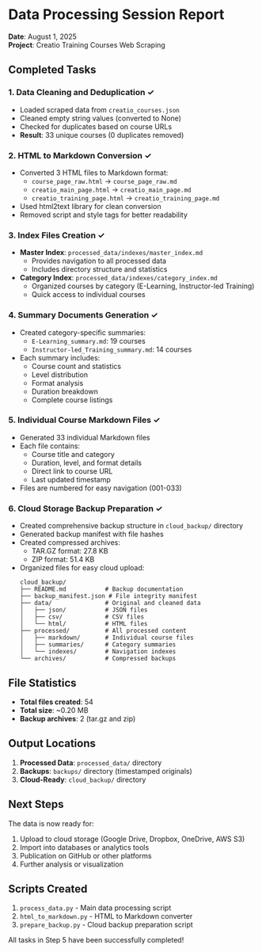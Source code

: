 # Data Processing Session Report

**Date**: August 1, 2025  
**Project**: Creatio Training Courses Web Scraping

## Completed Tasks

### 1. Data Cleaning and Deduplication ✓
- Loaded scraped data from `creatio_courses.json`
- Cleaned empty string values (converted to None)
- Checked for duplicates based on course URLs
- **Result**: 33 unique courses (0 duplicates removed)

### 2. HTML to Markdown Conversion ✓
- Converted 3 HTML files to Markdown format:
  - `course_page_raw.html` → `course_page_raw.md`
  - `creatio_main_page.html` → `creatio_main_page.md`
  - `creatio_training_page.html` → `creatio_training_page.md`
- Used html2text library for clean conversion
- Removed script and style tags for better readability

### 3. Index Files Creation ✓
- **Master Index**: `processed_data/indexes/master_index.md`
  - Provides navigation to all processed data
  - Includes directory structure and statistics
- **Category Index**: `processed_data/indexes/category_index.md`
  - Organized courses by category (E-Learning, Instructor-led Training)
  - Quick access to individual courses

### 4. Summary Documents Generation ✓
- Created category-specific summaries:
  - `E-Learning_summary.md`: 19 courses
  - `Instructor-led_Training_summary.md`: 14 courses
- Each summary includes:
  - Course count and statistics
  - Level distribution
  - Format analysis
  - Duration breakdown
  - Complete course listings

### 5. Individual Course Markdown Files ✓
- Generated 33 individual Markdown files
- Each file contains:
  - Course title and category
  - Duration, level, and format details
  - Direct link to course URL
  - Last updated timestamp
- Files are numbered for easy navigation (001-033)

### 6. Cloud Storage Backup Preparation ✓
- Created comprehensive backup structure in `cloud_backup/` directory
- Generated backup manifest with file hashes
- Created compressed archives:
  - TAR.GZ format: 27.8 KB
  - ZIP format: 51.4 KB
- Organized files for easy cloud upload:
  ```
  cloud_backup/
  ├── README.md           # Backup documentation
  ├── backup_manifest.json # File integrity manifest
  ├── data/               # Original and cleaned data
  │   ├── json/           # JSON files
  │   ├── csv/            # CSV files
  │   └── html/           # HTML files
  ├── processed/          # All processed content
  │   ├── markdown/       # Individual course files
  │   ├── summaries/      # Category summaries
  │   └── indexes/        # Navigation indexes
  └── archives/           # Compressed backups
  ```

## File Statistics
- **Total files created**: 54
- **Total size**: ~0.20 MB
- **Backup archives**: 2 (tar.gz and zip)

## Output Locations
1. **Processed Data**: `processed_data/` directory
2. **Backups**: `backups/` directory (timestamped originals)
3. **Cloud-Ready**: `cloud_backup/` directory

## Next Steps
The data is now ready for:
1. Upload to cloud storage (Google Drive, Dropbox, OneDrive, AWS S3)
2. Import into databases or analytics tools
3. Publication on GitHub or other platforms
4. Further analysis or visualization

## Scripts Created
1. `process_data.py` - Main data processing script
2. `html_to_markdown.py` - HTML to Markdown converter
3. `prepare_backup.py` - Cloud backup preparation script

All tasks in Step 5 have been successfully completed!
